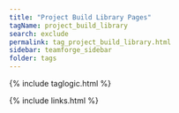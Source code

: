 ```yaml
---
title: "Project Build Library Pages"
tagName: project_build_library
search: exclude
permalink: tag_project_build_library.html
sidebar: teamforge_sidebar
folder: tags
---
```

{% include taglogic.html %}

{% include links.html %}
